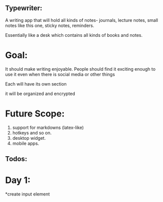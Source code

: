 ## Typewriter:

A writing app that will hold all kinds of notes- journals, lecture notes, small notes like this one, sticky notes, reminders.

Essentially like a desk which contains all kinds of books and notes.

# Goal:

It should make writing enjoyable.
People should find it exciting enough to use it even when there is social media or other things

Each will have its own section

it will be organized and encrypted

# Future Scope:

1. support for markdowns (latex-like)
2. hotkeys and so on.
3. desktop widget.
4. mobile apps.

## Todos:

# Day 1:

\*create input element
